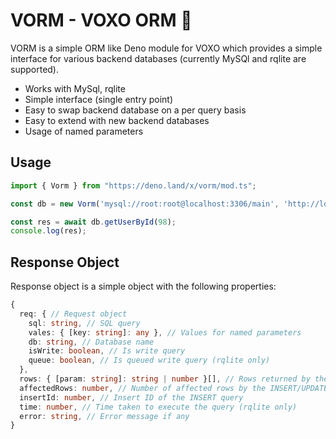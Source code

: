 # VORM - VOXO ORM :notebook:

VORM is a simple ORM like Deno module for VOXO which provides a simple interface for various backend databases (currently MySQl and rqlite are supported).

- Works with MySql, rqlite
- Simple interface (single entry point)
- Easy to swap backend database on a per query basis
- Easy to extend with new backend databases
- Usage of named parameters

## Usage

```ts
import { Vorm } from "https://deno.land/x/vorm/mod.ts";

const db = new Vorm('mysql://root:root@localhost:3306/main', 'http://localhost:4001/db');

const res = await db.getUserById(98);
console.log(res);
```

## Response Object

Response object is a simple object with the following properties:

```ts
{
  req: { // Request object
    sql: string, // SQL query
    vales: { [key: string]: any }, // Values for named parameters
    db: string, // Database name
    isWrite: boolean, // Is write query
    queue: boolean, // Is queued write query (rqlite only)
  },
  rows: { [param: string]: string | number }[], // Rows returned by the SELECT query
  affectedRows: number, // Number of affected rows by the INSERT/UPDATE/DELETE query
  insertId: number, // Insert ID of the INSERT query
  time: number, // Time taken to execute the query (rqlite only)
  error: string, // Error message if any
}
```